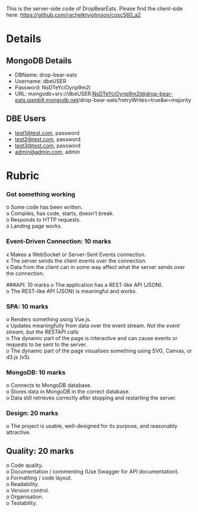 This is the server-side code of DropBearEats. Please find the client-side here: https://github.com/rachelktyjohnson/cosc560_a2

# Details

## MongoDB Details
- DBName: drop-bear-eats
- Username: dbeUSER  
- Password: NsDTeYciOynp9m2l
- URL: mongodb+srv://dbeUSER:NsDTeYciOynp9m2l@drop-bear-eats.gqmb9.mongodb.net/drop-bear-eats?retryWrites=true&w=majority

## DBE Users
- test1@test.com, password
- test2@test.com, password
- test3@test.com, password
- admin@admin.com, admin

# Rubric
### Got something working
o Some code has been written.  
o Compiles, has code, starts, doesn't break.  
o Responds to HTTP requests.  
o Landing page works.  

### Event-Driven Connection: 10 marks
x Makes a WebSocket or Server-Sent Events connection.  
x The server sends the client events over the connection.  
x Data from the client can in some way affect what the server sends over the connection.  

###API: 10 marks
o The application has a REST-like API (JSON).  
o The REST-like API (JSON) is meaningful and works.  

### SPA: 10 marks
o Renders something using Vue.js.  
x Updates meaningfully from data over the event stream. *Not the event stream, but the RESTAPI calls*  
o The dynamic part of the page is interactive and can cause events or requests to be sent to the server.  
o The dynamic part of the page visualises something using SVG, Canvas, or d3.js (v5).  

### MongoDB: 10 marks
o Connects to MongoDB database.  
o Stores data in MongoDB in the correct database.  
o Data still retrieves correctly after stopping and restarting the server.  

### Design: 20 marks
o The project is usable, well-designed for its purpose, and reasonably attractive.  

## Quality: 20 marks
o Code quality.  
o Documentation / commenting (Use Swagger for API documentation).  
o Formatting / code layout.  
o Readability.  
o Version control.  
o Organisation.  
o Testability.  
